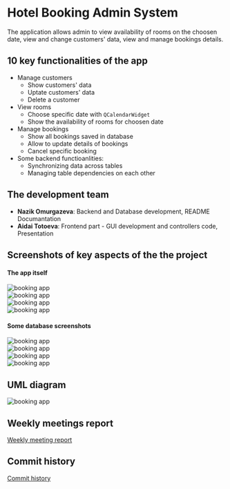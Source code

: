 # Hotel Booking Admin System  
The application allows admin to view availability of rooms on the choosen date, view and change customers' data, view and manage bookings details.  
## 10 key functionalities of the app  
- Manage customers  
    - Show customers' data  
    - Uptate customers' data
    - Delete a customer
- View rooms  
    - Choose specific date with `QCalendarWidget` 
    - Show the availability of rooms for choosen date 
- Manage bookings  
    - Show all bookings saved in database  
    - Allow to update details of bookings  
    - Cancel specific booking
- Some backend functioanlities:  
    - Synchronizing data across tables  
    - Managing table dependencies on each other  

## The development team  
- **Nazik Omurgazeva**: Backend and Database development, README Documantation
- **Aidai Totoeva**: Frontend part - GUI development and controllers code, Presentation

## Screenshots of key aspects of the the project  
#### The app itself  
![booking app](https://github.com/xthimylJ/OOP_HWs/blob/main/Hotel_Booking_System/Screenshots%20of%20key%20aspects/home_page.png)  
![booking app](https://github.com/xthimylJ/OOP_HWs/blob/main/Hotel_Booking_System/Screenshots%20of%20key%20aspects/Customer%20management%20page.png)  
![booking app](https://github.com/xthimylJ/OOP_HWs/blob/main/Hotel_Booking_System/Screenshots%20of%20key%20aspects/viewing%20rooms.png)  
![booking app](https://github.com/xthimylJ/OOP_HWs/blob/main/Hotel_Booking_System/Screenshots%20of%20key%20aspects/booking%20management.png)  

#### Some database screenshots  
![booking app](https://github.com/xthimylJ/OOP_HWs/blob/main/Hotel_Booking_System/Screenshots%20of%20key%20aspects/database%20tree.png)  
![booking app](https://github.com/xthimylJ/OOP_HWs/blob/main/Hotel_Booking_System/Screenshots%20of%20key%20aspects/customers%20data.png)  
![booking app](https://github.com/xthimylJ/OOP_HWs/blob/main/Hotel_Booking_System/Screenshots%20of%20key%20aspects/rooms%20data.png)  
![booking app](https://github.com/xthimylJ/OOP_HWs/blob/main/Hotel_Booking_System/Screenshots%20of%20key%20aspects/bookings%20data.png)
## UML diagram  
![booking app](https://github.com/xthimylJ/OOP_HWs/blob/main/Hotel_Booking_System/Screenshots%20of%20key%20aspects/uml.jpg)  

## Weekly meetings report  
[Weekly meeting report](https://docs.google.com/document/d/1p8Kz4TczFq06BfZTp1uPNxCI6Cx1P85iXxA07GN_Wzs/edit?usp=sharing)  

## Commit history  
[Commit history](https://github.com/xthimylJ/OOP_HWs/commits/main/Hotel_Booking_System)
        